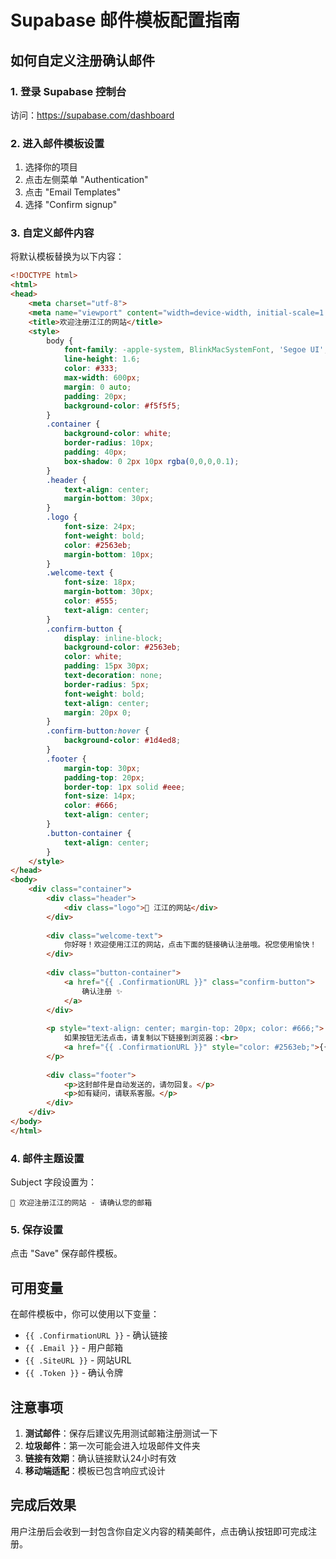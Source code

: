 # Supabase 邮件模板配置指南

## 如何自定义注册确认邮件

### 1. 登录 Supabase 控制台
访问：https://supabase.com/dashboard

### 2. 进入邮件模板设置
1. 选择你的项目
2. 点击左侧菜单 "Authentication" 
3. 点击 "Email Templates"
4. 选择 "Confirm signup"

### 3. 自定义邮件内容

将默认模板替换为以下内容：

```html
<!DOCTYPE html>
<html>
<head>
    <meta charset="utf-8">
    <meta name="viewport" content="width=device-width, initial-scale=1.0">
    <title>欢迎注册江江的网站</title>
    <style>
        body {
            font-family: -apple-system, BlinkMacSystemFont, 'Segoe UI', Roboto, Arial, sans-serif;
            line-height: 1.6;
            color: #333;
            max-width: 600px;
            margin: 0 auto;
            padding: 20px;
            background-color: #f5f5f5;
        }
        .container {
            background-color: white;
            border-radius: 10px;
            padding: 40px;
            box-shadow: 0 2px 10px rgba(0,0,0,0.1);
        }
        .header {
            text-align: center;
            margin-bottom: 30px;
        }
        .logo {
            font-size: 24px;
            font-weight: bold;
            color: #2563eb;
            margin-bottom: 10px;
        }
        .welcome-text {
            font-size: 18px;
            margin-bottom: 30px;
            color: #555;
            text-align: center;
        }
        .confirm-button {
            display: inline-block;
            background-color: #2563eb;
            color: white;
            padding: 15px 30px;
            text-decoration: none;
            border-radius: 5px;
            font-weight: bold;
            text-align: center;
            margin: 20px 0;
        }
        .confirm-button:hover {
            background-color: #1d4ed8;
        }
        .footer {
            margin-top: 30px;
            padding-top: 20px;
            border-top: 1px solid #eee;
            font-size: 14px;
            color: #666;
            text-align: center;
        }
        .button-container {
            text-align: center;
        }
    </style>
</head>
<body>
    <div class="container">
        <div class="header">
            <div class="logo">🌟 江江的网站</div>
        </div>
        
        <div class="welcome-text">
            你好呀！欢迎使用江江的网站，点击下面的链接确认注册哦。祝您使用愉快！
        </div>
        
        <div class="button-container">
            <a href="{{ .ConfirmationURL }}" class="confirm-button">
                确认注册 ✨
            </a>
        </div>
        
        <p style="text-align: center; margin-top: 20px; color: #666;">
            如果按钮无法点击，请复制以下链接到浏览器：<br>
            <a href="{{ .ConfirmationURL }}" style="color: #2563eb;">{{ .ConfirmationURL }}</a>
        </p>
        
        <div class="footer">
            <p>这封邮件是自动发送的，请勿回复。</p>
            <p>如有疑问，请联系客服。</p>
        </div>
    </div>
</body>
</html>
```

### 4. 邮件主题设置

Subject 字段设置为：
```
🌟 欢迎注册江江的网站 - 请确认您的邮箱
```

### 5. 保存设置

点击 "Save" 保存邮件模板。

## 可用变量

在邮件模板中，你可以使用以下变量：

- `{{ .ConfirmationURL }}` - 确认链接
- `{{ .Email }}` - 用户邮箱
- `{{ .SiteURL }}` - 网站URL
- `{{ .Token }}` - 确认令牌

## 注意事项

1. **测试邮件**：保存后建议先用测试邮箱注册测试一下
2. **垃圾邮件**：第一次可能会进入垃圾邮件文件夹
3. **链接有效期**：确认链接默认24小时有效
4. **移动端适配**：模板已包含响应式设计

## 完成后效果

用户注册后会收到一封包含你自定义内容的精美邮件，点击确认按钮即可完成注册。

